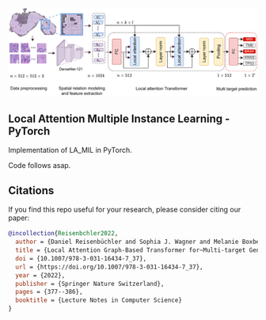 <p align="center">
<img src="./la_mil.png" width="600px"></img>
</p>

## Local Attention Multiple Instance Learning - PyTorch

Implementation of LA_MIL in PyTorch.


Code follows asap. 




## Citations

If you find this repo useful for your research, please consider citing our paper:
```bibtex
@incollection{Reisenbchler2022,
  author = {Daniel Reisenbüchler and Sophia J. Wagner and Melanie Boxberg and Tingying Peng},
  title = {Local Attention Graph-Based Transformer for~Multi-target Genetic Alteration Prediction},
  doi = {10.1007/978-3-031-16434-7_37},
  url = {https://doi.org/10.1007/978-3-031-16434-7_37},
  year = {2022},
  publisher = {Springer Nature Switzerland},
  pages = {377--386},
  booktitle = {Lecture Notes in Computer Science}
}
```
